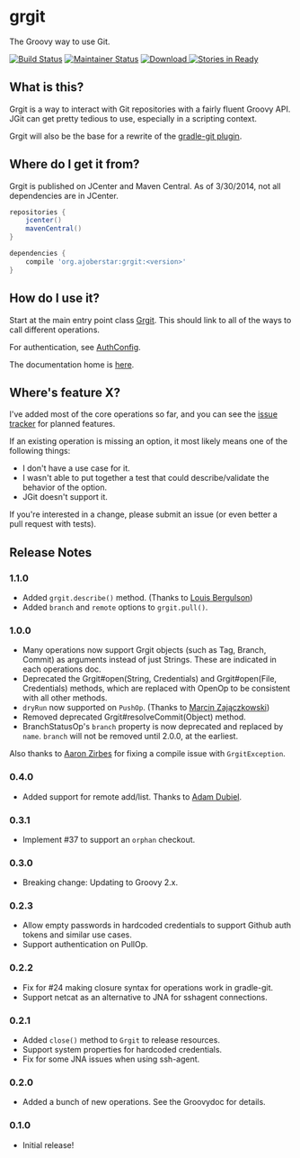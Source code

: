 # grgit

The Groovy way to use Git.

[![Build Status](https://travis-ci.org/ajoberstar/grgit.png?branch=master)](https://travis-ci.org/ajoberstar/grgit)
[![Maintainer Status](http://stillmaintained.com/ajoberstar/grgit.png)](http://stillmaintained.com/ajoberstar/grgit)
[ ![Download](https://api.bintray.com/packages/ajoberstar/libraries/org.ajoberstar%3Agrgit/images/download.svg) ](https://bintray.com/ajoberstar/libraries/org.ajoberstar%3Agrgit/_latestVersion)
[![Stories in Ready](https://badge.waffle.io/ajoberstar/grgit.png?label=ready&title=Ready)](https://waffle.io/ajoberstar/grgit)

## What is this?

Grgit is a way to interact with Git repositories with a fairly fluent Groovy API. JGit can get pretty tedious to use, especially in a scripting context.

Grgit will also be the base for a rewrite of the [gradle-git plugin](https://github.com/ajoberstar/gradle-git).

## Where do I get it from?

Grgit is published on JCenter and Maven Central. As of 3/30/2014, not all dependencies are in JCenter.

```groovy
repositories {
	jcenter()
	mavenCentral()
}

dependencies {
	compile 'org.ajoberstar:grgit:<version>'
}

```

## How do I use it?

Start at the main entry point class [Grgit](http://ajoberstar.org/grgit/docs/groovydoc/org/ajoberstar/grgit/Grgit.html).
This should link to all of the ways to call different operations.

For authentication, see [AuthConfig](http://ajoberstar.org/grgit/docs/groovydoc/org/ajoberstar/grgit/auth/AuthConfig.html).

The documentation home is [here](http://ajoberstar.org/grgit/docs/groovydoc/index.html).

## Where's feature X?

I've added most of the core operations so far, and you can see the
[issue tracker](https://github.com/ajoberstar/grgit/issues) for planned features.

If an existing operation is missing an option, it most likely means one of the following things:

- I don't have a use case for it.
- I wasn't able to put together a test that could describe/validate the behavior of the option.
- JGit doesn't support it.

If you're interested in a change, please submit an issue (or even better a pull request with tests).

## Release Notes

### 1.1.0

* Added `grgit.describe()` method. (Thanks to [Louis Bergulson](https://github.com/lbergelson))
* Added `branch` and `remote` options to `grgit.pull()`.

### 1.0.0

* Many operations now support Grgit objects (such as Tag, Branch, Commit) as arguments instead of just Strings. These are indicated in each operations doc.
* Deprecated the Grgit#open(String, Credentials) and Grgit#open(File, Credentials) methods, which are replaced with
OpenOp to be consistent with all other methods.
* `dryRun` now supported on `PushOp`. (Thanks to [Marcin Zajączkowski](https://github.com/szpak))
* Removed deprecated Grgit#resolveCommit(Object) method.
* BranchStatusOp's `branch` property is now deprecated and replaced by `name`. `branch` will not be removed until 2.0.0, at the earliest.

Also thanks to [Aaron Zirbes](https://github.com/aaronzirbes) for fixing a compile issue with `GrgitException`.

### 0.4.0

* Added support for remote add/list. Thanks to [Adam Dubiel](https://github.com/adamdubiel).

### 0.3.1

* Implement #37 to support an `orphan` checkout.

### 0.3.0

* Breaking change: Updating to Groovy 2.x.

### 0.2.3

* Allow empty passwords in hardcoded credentials to support Github auth tokens and similar use cases.
* Support authentication on PullOp.

### 0.2.2

* Fix for #24 making closure syntax for operations work in gradle-git.
* Support netcat as an alternative to JNA for sshagent connections.

### 0.2.1

* Added `close()` method to `Grgit` to release resources.
* Support system properties for hardcoded credentials.
* Fix for some JNA issues when using ssh-agent.

### 0.2.0

* Added a bunch of new operations. See the Groovydoc for details.

### 0.1.0

* Initial release!
